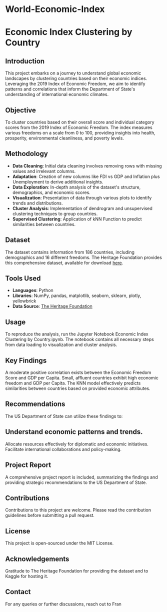 # World-Economic-Index
# Economic Index Clustering by Country

## Introduction
This project embarks on a journey to understand global economic landscapes by clustering countries based on their economic indices. Leveraging the 2019 Index of Economic Freedom, we aim to identify patterns and correlations that inform the Department of State's understanding of international economic climates.

## Objective
To cluster countries based on their overall score and individual category scores from the 2019 Index of Economic Freedom. The index measures various freedoms on a scale from 0 to 100, providing insights into health, prosperity, environmental cleanliness, and poverty levels.

## Methodology
- **Data Cleaning**: Initial data cleaning involves removing rows with missing values and irrelevant columns.
- **Adaptation**: Creation of new columns like FDI vs GDP and Inflation plus Unemployment to derive additional insights.
- **Data Exploration**: In-depth analysis of the dataset's structure, demographics, and economic scores.
- **Visualization**: Presentation of data through various plots to identify trends and distributions.
- **Cluster Analysis**: Implementation of dendrogram and unsupervised clustering techniques to group countries.
- **Supervised Clustering**: Application of kNN Function to predict similarities between countries.

## Dataset
The dataset contains information from 186 countries, including demographics and 16 different freedoms. The Heritage Foundation provides this comprehensive dataset, available for download [here](https://www.kaggle.com/datasets/lewisduncan93/the-economic-freedom-index).

## Tools Used
- **Languages**: Python
- **Libraries**: NumPy, pandas, matplotlib, seaborn, sklearn, plotly, yellowbrick
- **Data Source**: [The Heritage Foundation](https://www.heritage.org/index/about)

## Usage
To reproduce the analysis, run the Jupyter Notebook Economic Index Clustering by Country.ipynb. The notebook contains all necessary steps from data loading to visualization and cluster analysis.

## Key Findings
A moderate positive correlation exists between the Economic Freedom Score and GDP per Capita.
Small, affluent countries exhibit high economic freedom and GDP per Capita.
The KNN model effectively predicts similarities between countries based on provided economic attributes.
## Recommendations
The US Department of State can utilize these findings to:

## Understand economic patterns and trends.
Allocate resources effectively for diplomatic and economic initiatives.
Facilitate international collaborations and policy-making.
## Project Report
A comprehensive project report is included, summarizing the findings and providing strategic recommendations to the US Department of State.

## Contributions
Contributions to this project are welcome. Please read the contribution guidelines before submitting a pull request.

## License
This project is open-sourced under the MIT License.

## Acknowledgements
Gratitude to The Heritage Foundation for providing the dataset and to Kaggle for hosting it.

## Contact
For any queries or further discussions, reach out to Fran

